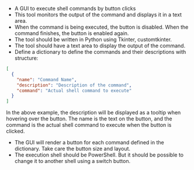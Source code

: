 - A GUI to execute shell commands by button clicks
- This tool monitors the output of the command and displays it in a text area.
- When the command is being executed, the button is disabled. When the command finishes, the button is enabled again.
- The tool should be written in Python using Tkinter, customtkinter.
- The tool should have a text area to display the output of the command.
- Define a dictionary to define the commands and their descriptions with structure:
```json
[
  {
    "name": "Command Name",
    "description": "Description of the command",
    "command": "Actual shell command to execute"
  }
]
```
In the above example, the description will be displayed as a tooltip when hovering over the button. The name is the text on the button, and the command is the actual shell command to execute when the button is clicked.
- The GUI will render a button for each command defined in the dictionary. Take care the button size and layout.
- The execution shell should be PowerShell. But it should be possible to change it to another shell using a switch button.